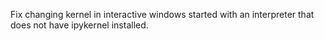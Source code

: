 Fix changing kernel in interactive windows started with an interpreter that does not have ipykernel installed.